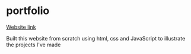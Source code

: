 # portfolio
<a href="https://mohamedsuwan.github.io/portfolio" target="_blank">Website link</a>

Built this website from scratch using html, css and JavaScript to illustrate the projects I've made
